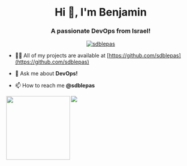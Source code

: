 <h1 align="center">Hi 👋, I'm Benjamin</h1>
<h3 align="center">A passionate DevOps from Israel!</h3>

<p align="center"> <a href="https://github.com/ryo-ma/github-profile-trophy"><img src="https://github-profile-trophy.vercel.app/?username=aradzekler&theme=gruvbox" alt="sdblepas" /></a> </p>

- 👨‍💻 All of my projects are available at [https://github.com/sdblepas](https://github.com/sdblepas)

- 💬 Ask me about **DevOps!**

- 📫 How to reach me **@sdblepas**


<div>
  <img height="170" align="left" src="https://github-readme-stats.vercel.app/api?username=sdblepas&count_private=true&include_all_commits=true" />
  <img src="https://github-readme-stats.vercel.app/api/top-langs/?username=sdblepas&layout=compact" />
</div>
